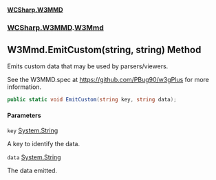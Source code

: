 #### [WCSharp.W3MMD](index.md 'index')
### [WCSharp.W3MMD](WCSharp.W3MMD.md 'WCSharp.W3MMD').[W3Mmd](WCSharp.W3MMD.W3Mmd.md 'WCSharp.W3MMD.W3Mmd')

## W3Mmd.EmitCustom(string, string) Method

Emits custom data that may be used by parsers/viewers.  
  
See the W3MMD.spec at https://github.com/PBug90/w3gPlus for more information.

```csharp
public static void EmitCustom(string key, string data);
```
#### Parameters

<a name='WCSharp.W3MMD.W3Mmd.EmitCustom(string,string).key'></a>

`key` [System.String](https://docs.microsoft.com/en-us/dotnet/api/System.String 'System.String')

A key to identify the data.

<a name='WCSharp.W3MMD.W3Mmd.EmitCustom(string,string).data'></a>

`data` [System.String](https://docs.microsoft.com/en-us/dotnet/api/System.String 'System.String')

The data emitted.